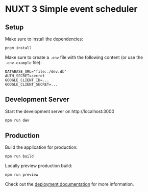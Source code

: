 # NUXT 3 Simple event scheduler

## Setup

Make sure to install the dependencies:

```bash
pnpm install
```

Make sure to create a `.env` file with the following content (or use the `.env.example` file):

```env
DATABASE_URL="file:./dev.db"
AUTH_SECRET=secret
GOOGLE_CLIENT_ID=...
GOOGLE_CLIENT_SECRET=...
```

## Development Server

Start the development server on http://localhost:3000

```bash
npm run dev
```

## Production

Build the application for production:

```bash
npm run build
```

Locally preview production build:

```bash
npm run preview
```

Check out the [deployment documentation](https://nuxt.com/docs/getting-started/deployment) for more information.

